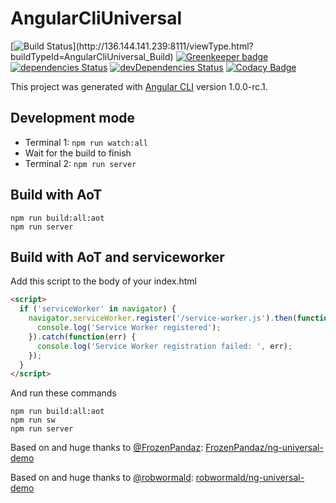 # AngularCliUniversal

[![Build Status](http://136.144.141.239:8111/app/rest/builds/aggregated/strob:(buildType:(project:(id:AngularCliUniversal)))/statusIcon.svg)](http://136.144.141.239:8111/viewType.html?buildTypeId=AngularCliUniversal_Build)
[![Greenkeeper badge](https://badges.greenkeeper.io/Owain94/angular-cli-universal.svg)](https://greenkeeper.io/)
[![dependencies Status](https://david-dm.org/Owain94/angular-cli-universal/status.svg)](https://david-dm.org/Owain94/angular-cli-universal)
[![devDependencies Status](https://david-dm.org/Owain94/angular-cli-universal/dev-status.svg)](https://david-dm.org/Owain94/angular-cli-universal?type=dev)
[![Codacy Badge](https://api.codacy.com/project/badge/Grade/c94a312a55e84c47aac183db4bbdf534)](https://www.codacy.com/app/Owain94/angular-cli-universal?utm_source=github.com&amp;utm_medium=referral&amp;utm_content=Owain94/angular-cli-universal&amp;utm_campaign=Badge_Grade)

This project was generated with [Angular CLI](https://github.com/angular/angular-cli) version 1.0.0-rc.1.

## Development mode
* Terminal 1: ```npm run watch:all```
* Wait for the build to finish
* Terminal 2: ```npm run server```

## Build with AoT

```
npm run build:all:aot
npm run server
```

## Build with AoT and serviceworker

Add this script to the body of your index.html
```html
<script>
  if ('serviceWorker' in navigator) {
    navigator.serviceWorker.register('/service-worker.js').then(function(registration) {
      console.log('Service Worker registered');
    }).catch(function(err) {
      console.log('Service Worker registration failed: ', err);
    });
  }
</script>
```

And run these commands

```
npm run build:all:aot
npm run sw
npm run server
```

Based on and huge thanks to [@FrozenPandaz][1]: [FrozenPandaz/ng-universal-demo][2]

Based on and huge thanks to [@robwormald][3]: [robwormald/ng-universal-demo][4]

[1]: https://github.com/FrozenPandaz
[2]: https://github.com/FrozenPandaz/ng-universal-demo
[3]: https://github.com/robwormald/
[4]: https://github.com/robwormald/ng-universal-demo
